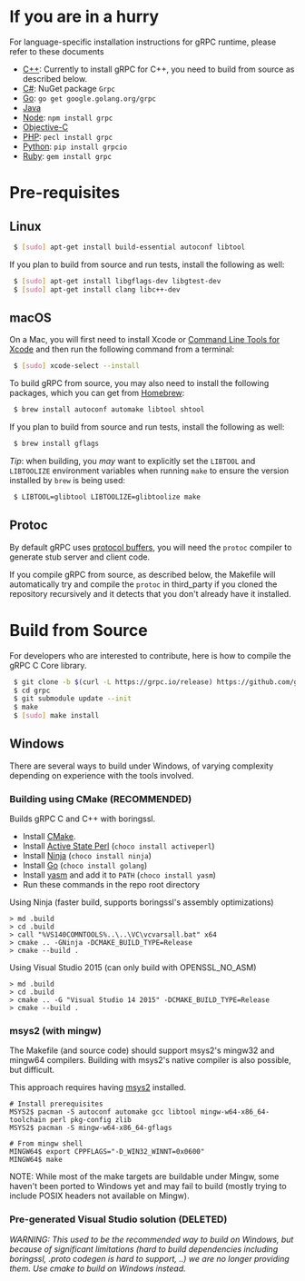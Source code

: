 # If you are in a hurry

For language-specific installation instructions for gRPC runtime, please
refer to these documents

 * [C++](examples/cpp): Currently to install gRPC for C++, you need to build from source as described below.
 * [C#](src/csharp): NuGet package `Grpc`
 * [Go](https://github.com/grpc/grpc-go): `go get google.golang.org/grpc`
 * [Java](https://github.com/grpc/grpc-java)
 * [Node](src/node): `npm install grpc`
 * [Objective-C](src/objective-c)
 * [PHP](src/php): `pecl install grpc`
 * [Python](src/python/grpcio): `pip install grpcio`
 * [Ruby](src/ruby): `gem install grpc`


# Pre-requisites

## Linux

```sh
 $ [sudo] apt-get install build-essential autoconf libtool
```

If you plan to build from source and run tests, install the following as well:
```sh
 $ [sudo] apt-get install libgflags-dev libgtest-dev
 $ [sudo] apt-get install clang libc++-dev
```

## macOS 

On a Mac, you will first need to
install Xcode or
[Command Line Tools for Xcode](https://developer.apple.com/download/more/)
and then run the following command from a terminal:

```sh
 $ [sudo] xcode-select --install
```

To build gRPC from source, you may also need to install the following
packages, which you can get from [Homebrew](https://brew.sh):

```sh
 $ brew install autoconf automake libtool shtool
```

If you plan to build from source and run tests, install the following as well:
```sh
 $ brew install gflags
```

*Tip*: when building, 
you *may* want to explicitly set the `LIBTOOL` and `LIBTOOLIZE`
environment variables when running `make` to ensure the version
installed by `brew` is being used:

```sh
 $ LIBTOOL=glibtool LIBTOOLIZE=glibtoolize make
```

## Protoc

By default gRPC uses [protocol buffers](https://github.com/google/protobuf),
you will need the `protoc` compiler to generate stub server and client code.

If you compile gRPC from source, as described below, the Makefile will
automatically try and compile the `protoc` in third_party if you cloned the
repository recursively and it detects that you don't already have it
installed.


# Build from Source

For developers who are interested to contribute, here is how to compile the
gRPC C Core library.

```sh
 $ git clone -b $(curl -L https://grpc.io/release) https://github.com/grpc/grpc
 $ cd grpc
 $ git submodule update --init
 $ make
 $ [sudo] make install
```

## Windows

There are several ways to build under Windows, of varying complexity depending
on experience with the tools involved.



### Building using CMake (RECOMMENDED)

Builds gRPC C and C++ with boringssl.
- Install [CMake](https://cmake.org/download/).
- Install [Active State Perl](https://www.activestate.com/activeperl/) (`choco install activeperl`)
- Install [Ninja](https://ninja-build.org/) (`choco install ninja`)
- Install [Go](https://golang.org/dl/) (`choco install golang`)
- Install [yasm](http://yasm.tortall.net/) and add it to `PATH` (`choco install yasm`)
- Run these commands in the repo root directory

Using Ninja (faster build, supports boringssl's assembly optimizations)
```
> md .build
> cd .build
> call "%VS140COMNTOOLS%..\..\VC\vcvarsall.bat" x64
> cmake .. -GNinja -DCMAKE_BUILD_TYPE=Release
> cmake --build .
```

Using Visual Studio 2015 (can only build with OPENSSL_NO_ASM)
```
> md .build
> cd .build
> cmake .. -G "Visual Studio 14 2015" -DCMAKE_BUILD_TYPE=Release
> cmake --build .
```

### msys2 (with mingw)

The Makefile (and source code) should support msys2's mingw32 and mingw64
compilers. Building with msys2's native compiler is also possible, but
difficult.

This approach requires having [msys2](https://msys2.github.io/) installed.

```
# Install prerequisites
MSYS2$ pacman -S autoconf automake gcc libtool mingw-w64-x86_64-toolchain perl pkg-config zlib
MSYS2$ pacman -S mingw-w64-x86_64-gflags
```

```
# From mingw shell
MINGW64$ export CPPFLAGS="-D_WIN32_WINNT=0x0600"
MINGW64$ make
```

NOTE: While most of the make targets are buildable under Mingw, some haven't been ported to Windows yet
and may fail to build (mostly trying to include POSIX headers not available on Mingw).

### Pre-generated Visual Studio solution (DELETED)

*WARNING: This used to be the recommended way to build on Windows, but because of significant limitations (hard to build dependencies including boringssl, .proto codegen is hard to support, ..) we are no longer providing them. Use cmake to build on Windows instead.*

